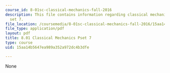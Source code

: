 ```yaml
---
course_id: 8-01sc-classical-mechanics-fall-2016
description: This file contains information regarding classical mechanics problem
  set 7.
file_location: /coursemedia/8-01sc-classical-mechanics-fall-2016/15aa14b5647ea989a352a972dc4b3dfe_MIT8_01F16_pset7.pdf
file_type: application/pdf
layout: pdf
title: 8.01 Classical Mechanics Pset 7
type: course
uid: 15aa14b5647ea989a352a972dc4b3dfe

---
```

None
